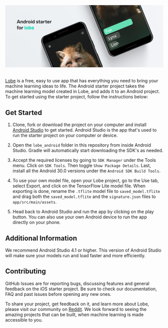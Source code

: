 <div style="text-align:center"><img src="assets/header.png" /></div>
<br>

[Lobe](http://lobe.ai/) is a free, easy to use app that has everything you need to bring your machine learning ideas to life. The Android starter project takes the machine learning model created in Lobe, and adds it to an Android project. To get started using the starter project, follow the instructions below:

## Get Started

1. Clone, fork or download the project on your computer and install [Android Studio](https://developer.android.com/studio) to get started. Android Studio is the app that's used to run the starter project on your computer or device.

2. Open the `lobe_android` folder in this repository from inside Android Studio. Gradle will automatically start downloading the SDK's as needed.

3. Accept the required licenses by going to `SDK Manager` under the Tools menu. Click on `SDK Tools`. Then toggle `Show Package Details`. Last, install all the Android 30.0 versions under the `Android SDK Build Tools`.

4. To use your own model file, open your Lobe project, go to the Use tab, select Export, and click on the TensorFlow Lite model file. When exporting is done, rename the `.tflite` model file to `saved_model.tflite` and drag both the `saved_model.tflite` and the `signature.json` files to `app/src/main/assets`.

5. Head back to Android Studio and run the app by clicking on the play button. You can also use your own Android device to run the app directly on your phone.

## Additional Information

We recommend Android Studio 4.1 or higher. This version of Android Studio will make sure your models run and load faster and more efficiently.

## Contributing

GitHub Issues are for reporting bugs, discussing features and general feedback on the iOS starter project. Be sure to check our documentation, FAQ and past issues before opening any new ones.

To share your project, get feedback on it, and learn more about Lobe, please visit our community on [Reddit](https://www.reddit.com/r/Lobe/). We look forward to seeing the amazing projects that can be built, when machine learning is made accessible to you.
